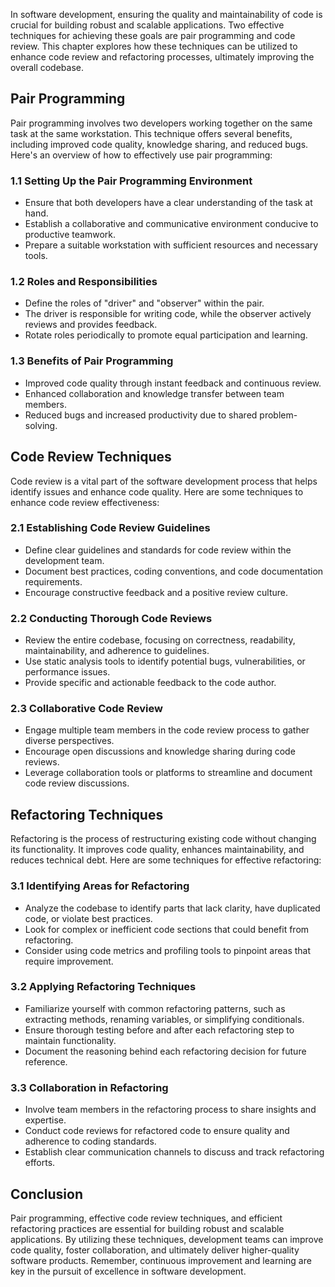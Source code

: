 
In software development, ensuring the quality and maintainability of code is crucial for building robust and scalable applications. Two effective techniques for achieving these goals are pair programming and code review. This chapter explores how these techniques can be utilized to enhance code review and refactoring processes, ultimately improving the overall codebase.

Pair Programming
---------------------------

Pair programming involves two developers working together on the same task at the same workstation. This technique offers several benefits, including improved code quality, knowledge sharing, and reduced bugs. Here's an overview of how to effectively use pair programming:

### 1.1 Setting Up the Pair Programming Environment

* Ensure that both developers have a clear understanding of the task at hand.
* Establish a collaborative and communicative environment conducive to productive teamwork.
* Prepare a suitable workstation with sufficient resources and necessary tools.

### 1.2 Roles and Responsibilities

* Define the roles of "driver" and "observer" within the pair.
* The driver is responsible for writing code, while the observer actively reviews and provides feedback.
* Rotate roles periodically to promote equal participation and learning.

### 1.3 Benefits of Pair Programming

* Improved code quality through instant feedback and continuous review.
* Enhanced collaboration and knowledge transfer between team members.
* Reduced bugs and increased productivity due to shared problem-solving.

Code Review Techniques
---------------------------------

Code review is a vital part of the software development process that helps identify issues and enhance code quality. Here are some techniques to enhance code review effectiveness:

### 2.1 Establishing Code Review Guidelines

* Define clear guidelines and standards for code review within the development team.
* Document best practices, coding conventions, and code documentation requirements.
* Encourage constructive feedback and a positive review culture.

### 2.2 Conducting Thorough Code Reviews

* Review the entire codebase, focusing on correctness, readability, maintainability, and adherence to guidelines.
* Use static analysis tools to identify potential bugs, vulnerabilities, or performance issues.
* Provide specific and actionable feedback to the code author.

### 2.3 Collaborative Code Review

* Engage multiple team members in the code review process to gather diverse perspectives.
* Encourage open discussions and knowledge sharing during code reviews.
* Leverage collaboration tools or platforms to streamline and document code review discussions.

Refactoring Techniques
---------------------------------

Refactoring is the process of restructuring existing code without changing its functionality. It improves code quality, enhances maintainability, and reduces technical debt. Here are some techniques for effective refactoring:

### 3.1 Identifying Areas for Refactoring

* Analyze the codebase to identify parts that lack clarity, have duplicated code, or violate best practices.
* Look for complex or inefficient code sections that could benefit from refactoring.
* Consider using code metrics and profiling tools to pinpoint areas that require improvement.

### 3.2 Applying Refactoring Techniques

* Familiarize yourself with common refactoring patterns, such as extracting methods, renaming variables, or simplifying conditionals.
* Ensure thorough testing before and after each refactoring step to maintain functionality.
* Document the reasoning behind each refactoring decision for future reference.

### 3.3 Collaboration in Refactoring

* Involve team members in the refactoring process to share insights and expertise.
* Conduct code reviews for refactored code to ensure quality and adherence to coding standards.
* Establish clear communication channels to discuss and track refactoring efforts.

Conclusion
----------

Pair programming, effective code review techniques, and efficient refactoring practices are essential for building robust and scalable applications. By utilizing these techniques, development teams can improve code quality, foster collaboration, and ultimately deliver higher-quality software products. Remember, continuous improvement and learning are key in the pursuit of excellence in software development.
